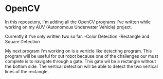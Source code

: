 # OpenCV
In this reposetory, I'm adding all the OpenCV programs I've written while working on my AUV (Autonomous Underwater Vehicle) project.

Currently it I've only written two so far.
-Color Detection
-Rectangle and Square Detection

My next program I'm working on is a verticle like detecting program.
This program will be useful for out robot because one of the challenges our must complete is to navigate through a gate.
This gate wil be a rectangle without the bottom side. The vertical detection will be able to detect the two vertical lines of the rectangle.
